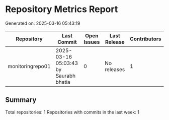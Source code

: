 # Repository Metrics Report

Generated on: 2025-03-16 05:43:19

| Repository       | Last Commit                           |   Open Issues | Last Release   |   Contributors |
|------------------|---------------------------------------|---------------|----------------|----------------|
| monitoringrepo01 | 2025-03-16 05:03:43 by Saurabh bhatia |             0 | No releases    |              1 |

## Summary

Total repositories: 1
Repositories with commits in the last week: 1
